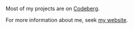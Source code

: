 Most of my projects are on [Codeberg](https://codeberg.org/bogdan-the-great?tab=repositories).

For more information about me, seek [my website](https://bogdan-the-great.github.io/).
